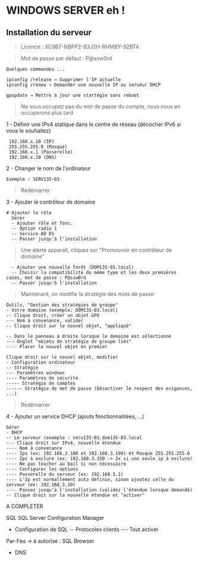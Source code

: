 # WINDOWS SERVER eh !

## Installation du serveur

> Licence : XC9B7-NBPP2-83J2H-RHMBY-92BT4

> Mot de passe par défaut : P@ssw0rd

```
Quelques commandes ...

ipconfig /release → Supprimer l'IP actuelle
ipconfig /renew → Demander une nouvelle IP au serveur DHCP

gpupdate → Mettre à jour une startégie sans reboot
```

> Ne vous occupez pas du mot de passe du compte, nous nous en occuperons plus tard

1 - Définir une IPv4 statique dans le centre de réseau (décocher IPv6 si vous le souhaitez)
```
 192.168.x.10 (IP)
 255.255.255.0 (Masque)
 192.168.x.1 (Passerelle)
 192.168.x.10 (DNS)
```
2 - Changer le nom de l'ordinateur
```
Exemple : SERV135-03
```

> Redémarrer

3 - Ajouter le contrôleur de domaine
```
# Ajouter le rôle
  Gérer
  - Ajouter rôle et fonc.
  -- Option radio 1
  -- Service AD DS
  -- Passer jusqu'à l'installation
```
> Une alerte apparaît, cliquez sur "Promouvoir en contrôleur de domaine"
```
  - Ajouter une nouvelle forêt (DOM135-03.local)
  -- Choisir la compatibilité du même type et les deux premières cases, mot de passe : P@ssw0rd
  -- Passer jusqu'à l'installation
```

> Maintenant, on modifie la stratégie des mots de passe
```
Outils, "Gestion des stratégies de groupe"
- Votre domaine (exemple: DOM135-03.local)
-- Clique droit, créer un objet GPO
--- Nom à convenance, valider
-- Clique droit sur le nouvel objet, "appliqué"

-- Dans le panneau à droite lorsque le domaine est sélectionné
--- Onglet "objets de stratégie de groupe liés"
---- Placer le nouvel objet en premier

Clique droit sur le nouvel objet, modifier
- Configuration ordinateur
-- Stratégie
--- Paramètres windows
---- Paramètres de sécurité
----- Stratégie de comptes
------ Stratégie de mot de passe (Désactiver le respect des exigences, ...)
```

> Redémarrer

4 - Ajouter un service DHCP (ajouts fonctionnalitées, ...)
```
Gérer
- DHCP
-- Le serveur (exemple : serv135-03.dom135-03.local
--- Clique droit sur IPv4, nouvelle étendue
---- Nom à convenance
---- Ips (ex: 192.168.3.100 et 192.168.3.199) et Masque 255.255.255.0
---- Ips à exclure (ex: 192.168.3.150 -> 2x si une seule ip à exclure)
---- Ne pas toucher au bail si non nécessaire
---- Configurer les options
---- Passerelle du serveur (ex: 192.168.3.1)
---- L'Ip est normallement auto définie, sinon ajoutez celle du serveur (ex: 192.168.3.10)
---- Passez jusqu'à l'installation (validez l'étendue lorsque demandé)
-- Clique droit sur la nouvelle étendue et "activer"
```


A COMPLETER

SQL
SQL Server Configuration Manager
- Configuration de SQL
-- Protocoles clients
--- Tout activer

Par-Feu → à autorisé : SQL Browser

- DNS
